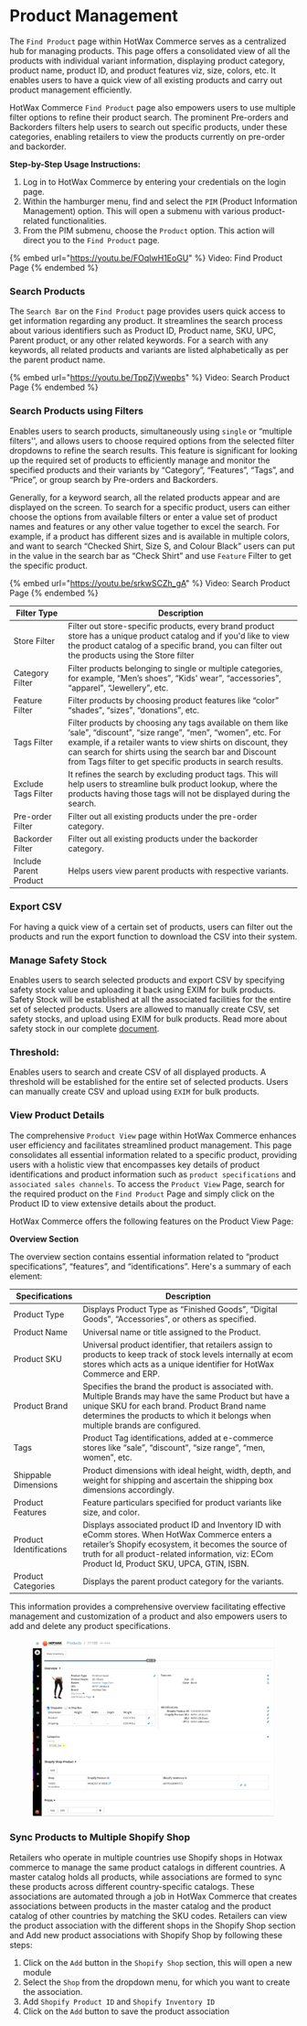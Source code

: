 # Product Management

The `Find Product` page within HotWax Commerce serves as a centralized hub for managing products. This page offers a consolidated view of all the products with individual variant information, displaying product category, product name, product ID, and product features viz, size, colors, etc. It enables users to have a quick view of all existing products and carry out product management efficiently.

HotWax Commerce `Find Product` page also empowers users to use multiple filter options to refine their product search. The prominent Pre-orders and Backorders filters help users to search out specific products, under these categories, enabling retailers to view the products currently on pre-order and backorder.

**Step-by-Step Usage Instructions:**

1. Log in to HotWax Commerce by entering your credentials on the login page.
2. Within the hamburger menu, find and select the `PIM` (Product Information Management) option. This will open a submenu with various product-related functionalities.
3. From the PIM submenu, choose the `Product` option. This action will direct you to the `Find Product` page.

{% embed url="https://youtu.be/FOqIwH1EoGU" %}
Video: Find Product Page
{% endembed %}

### Search Products

The `Search Bar` on the `Find Product` page provides users quick access to get information regarding any product. It streamlines the search process about various identifiers such as Product ID, Product name, SKU, UPC, Parent product, or any other related keywords. For a search with any keywords, all related products and variants are listed alphabetically as per the parent product name.

{% embed url="https://youtu.be/TppZjVwepbs" %}
Video: Search Product Page
{% endembed %}

### Search Products using Filters

Enables users to search products, simultaneously using `single` or “multiple filters'', and allows users to choose required options from the selected filter dropdowns to refine the search results. This feature is significant for looking up the required set of products to efficiently manage and monitor the specified products and their variants by “Category”, “Features”, “Tags”, and “Price”, or group search by Pre-orders and Backorders.

Generally, for a keyword search, all the related products appear and are displayed on the screen. To search for a specific product, users can either choose the options from available filters or enter a value set of product names and features or any other value together to excel the search. For example, if a product has different sizes and is available in multiple colors, and want to search “Checked Shirt, Size S, and Colour Black” users can put in the value in the search bar as “Check Shirt” and use `Feature` Filter to get the specific product.

{% embed url="https://youtu.be/srkwSCZh_gA" %}
Video: Search Product Page
{% endembed %}

| **Filter Type**        | **Description**                                                                                                                                                                                                                                                                                           |
| ---------------------- | --------------------------------------------------------------------------------------------------------------------------------------------------------------------------------------------------------------------------------------------------------------------------------------------------------- |
| Store Filter           | Filter out store-specific products, every brand product store has a unique product catalog and if you'd like to view the product catalog of a specific brand, you can filter out the products using the Store filter                                                                                      |
| Category Filter        | Filter products belonging to single or multiple categories, for example, “Men’s shoes”, “Kids' wear”, “accessories”, “apparel”, “Jewellery”, etc.                                                                                                                                                         |
| Feature Filter         | Filter products by choosing product features like “color” “shades”, “sizes”, “donations”, etc.                                                                                                                                                                                                            |
| Tags Filter            | Filter products by choosing any tags available on them like ‘sale”, “discount”, “size range”, “men”, “women”, etc. For example, if a retailer wants to view shirts on discount, they can search for shirts using the search bar and Discount from Tags filter to get specific products in search results. |
| Exclude Tags Filter    | It refines the search by excluding product tags. This will help users to streamline bulk product lookup, where the products having those tags will not be displayed during the search.                                                                                                                    |
| Pre-order Filter       | Filter out all existing products under the pre-order category.                                                                                                                                                                                                                                            |
| Backorder Filter       | Filter out all existing products under the backorder category.                                                                                                                                                                                                                                            |
| Include Parent Product | Helps users view parent products with respective variants.                                                                                                                                                                                                                                                |

### Export CSV

For having a quick view of a certain set of products, users can filter out the products and run the export function to download the CSV into their system.

### Manage Safety Stock

Enables users to search selected products and export CSV by specifying safety stock value and uploading it back using EXIM for bulk products. Safety Stock will be established at all the associated facilities for the entire set of selected products. Users are allowed to manually create CSV, set safety stocks, and upload using EXIM for bulk products. Read more about safety stock in our complete [document](../inventory/safety-stock/).

### Threshold:

Enables users to search and create CSV of all displayed products. A threshold will be established for the entire set of selected products. Users can manually create CSV and upload using `EXIM` for bulk products.

### View Product Details

The comprehensive `Product View` page within HotWax Commerce enhances user efficiency and facilitates streamlined product management. This page consolidates all essential information related to a specific product, providing users with a holistic view that encompasses key details of product identifications and product information such as `product specifications` and `associated sales channels`. To access the `Product View` Page, search for the required product on the `Find Product` Page and simply click on the Product ID to view extensive details about the product.

HotWax Commerce offers the following features on the Product View Page:

**Overview Section**

The overview section contains essential information related to “product specifications”, “features”, and “identifications”. Here's a summary of each element:

| **Specifications**      | **Description**                                                                                                                                                                                                                                         |
| ----------------------- | ------------------------------------------------------------------------------------------------------------------------------------------------------------------------------------------------------------------------------------------------------- |
| Product Type            | Displays Product Type as “Finished Goods”, “Digital Goods”, “Accessories”, or others as specified.                                                                                                                                                      |
| Product Name            | Universal name or title assigned to the Product.                                                                                                                                                                                                        |
| Product SKU             | Universal product identifier, that retailers assign to products to keep track of stock levels internally at ecom stores which acts as a unique identifier for HotWax Commerce and ERP.                                                                  |
| Product Brand           | Specifies the brand the product is associated with. Multiple Brands may have the same Product but have a unique SKU for each brand. Product Brand name determines the products to which it belongs when multiple brands are configured.                 |
| Tags                    | Product Tag identifications, added at e-commerce stores like “sale”, “discount”, “size range”, “men, women”, etc.                                                                                                                                       |
| Shippable Dimensions    | Product dimensions with ideal height, width, depth, and weight for shipping and ascertain the shipping box dimensions accordingly.                                                                                                                      |
| Product Features        | Feature particulars specified for product variants like size, and color.                                                                                                                                                                                |
| Product Identifications | Displays associated product ID and Inventory ID with eComm stores. When HotWax Commerce enters a retailer’s Shopify ecosystem, it becomes the source of truth for all product-related information, viz: ECom Product Id, Product SKU, UPCA, GTIN, ISBN. |
| Product Categories      | Displays the parent product category for the variants.                                                                                                                                                                                                  |

This information provides a comprehensive overview facilitating effective management and customization of a product and also empowers users to add and delete any product specifications.

<figure><img src="../.gitbook/assets/product details.png" alt=""><figcaption></figcaption></figure>

### Sync Products to Multiple Shopify Shop

Retailers who operate in multiple countries use Shopify shops in Hotwax commerce to manage the same product catalogs in different countries. A master catalog holds all products, while associations are formed to sync these products across different country-specific catalogs. These associations are automated through a job in HotWax Commerce that creates associations between products in the master catalog and the product catalog of other countries by matching the SKU codes. Retailers can view the product association with the different shops in the Shopify Shop section and Add new product associations with Shopify Shop by following these steps:

1. Click on the `Add` button in the `Shopify Shop` section, this will open a new module
2. Select the `Shop` from the dropdown menu, for which you want to create the association.
3. Add `Shopify Product ID` and `Shopify Inventory ID`
4. Click on the `Add` button to save the product association

<figure><img src="https://www.hotwax.co/hubfs/Product%20Updates%20and%20Release%20Notes/2023/Nov-Dec%202023%20PU/Manage%20Shopify%20Shop%20Product%20Associations.png" alt=""><figcaption></figcaption></figure>
